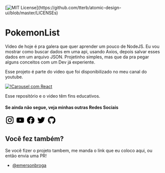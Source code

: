 [![MIT License](https://img.shields.io/apm/l/atomic-design-ui.svg?)](https://github.com/tterb/atomic-design-ui/blob/master/LICENSEs)

# PokemonList

Video de hoje é pra galera que quer aprender um pouco de NodeJS.
Eu vou mostrar como buscar dados em uma api, usando Axios, depois salvar esses dados em um arquivo JSON. Projetinho simples, mas que da pra pegar alguns conceitos com um Dev já experiente.

Esse projeto é parte do video que foi disponibilizado no meu canal do youtube.

[![!Carousel com React](http://i3.ytimg.com/vi/PRVF-IqY73w/maxresdefault.jpg)](https://www.youtube.com/watch?v=PRVF-IqY73w)

Esse repositório e o video têm fins educativos.

#### Se ainda não segue, veja minhas outras Redes Sociais

[![instagram.com/emersonbrogadev](https://github.com/emersonbroga/social-media-snippets/blob/master/static/instagram.png?raw=true)](https://emersonbroga.com/instagram)
[![youtube.com/c/emersonbrogadev](https://github.com/emersonbroga/social-media-snippets/blob/master/static/youtube.png?raw=true)](https://emersonbroga.com/youtube)
[![facebook.com/emersonbrogadev](https://github.com/emersonbroga/social-media-snippets/blob/master/static/facebook.png?raw=true)](https://emersonbroga.com/facebook)
[![twitter.com/emersonbrogadev](https://github.com/emersonbroga/social-media-snippets/blob/master/static/twitter.png?raw=true)](https://emersonbroga.com/twitter)
[![github.com/emersonbroga](https://github.com/emersonbroga/social-media-snippets/blob/master/static/github.png?raw=true)](https://emersonbroga.com/github)

## Você fez também?

Se você fizer o projeto tambem, me manda o link que eu coloco aqui, ou então envia uma PR!

- [@emersonbroga](https://github.com/emersonbroga/pokemon-list)
